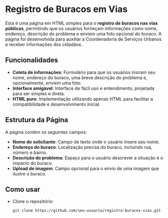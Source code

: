 # Registro de Buracos em Vias

Esta é uma página em HTML simples para o **registro de buracos nas vias públicas**, permitindo que os usuários forneçam informações como nome, endereço, descrição do problema e enviem uma foto opcional do buraco. A página foi desenvolvida para auxiliar a Coordenadoria de Serviços Urbanos a receber informações dos cidadãos.

## Funcionalidades
- **Coleta de informações**: Formulário para que os usuários insiram seu nome, endereço do buraco, uma breve descrição do problema e, opcionalmente, enviem uma foto.
- **Interface amigável**: Interface de fácil uso e entendimento, projetada para ser simples e direta.
- **HTML puro**: Implementação utilizando apenas HTML para facilitar a compatibilidade e desenvolvimento inicial.

## Estrutura da Página
A página contém os seguintes campos:
- **Nome do solicitante**: Campo de texto onde o usuário insere seu nome.
- **Endereço do buraco**: Localização precisa do buraco, incluindo rua, número e bairro.
- **Descrição do problema**: Espaço para o usuário descrever a situação e o impacto do buraco.
- **Upload de imagem**: Campo opcional para o envio de uma imagem que ilustre o buraco.

## Como usar
- Clone o repositório:
  ```bash
  git clone https://github.com/seu-usuario/registro-buracos-vias.git
